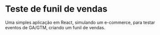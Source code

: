 # Teste de funil de vendas

Uma simples aplicação em React, simulando um e-commerce, para testar eventos de GA/GTM, criando um funil de vendas.